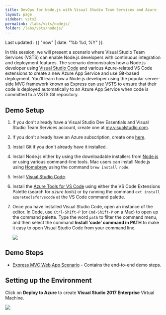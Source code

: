 ```yaml
---
title: DevOps for Node.js with Visual Studio Team Services and Azure
layout: page
sidebar: vsts2
permalink: /labs/vsts/nodejs/
folder: /labs/vsts/nodejs/
---
```


Last updated : {{ "now" | date: "%b %d, %Y" }}.

In this session, we will present a scenario where Visual Studio Team Services (VSTS) can enable Node.js developers with continuous integration and deployment features. The scenario demonstrates how a Node.js developer using [Visual Studio Code](http://code.visualstudio.com) and various Azure-related VS Code extensions to create a new Azure App Service and use Git-based deployment. You'll learn how a Node.js developer using the popular server-side MVC framework known as Express can use VSTS to ensure that their code is deployed automatically to an Azure App Service when code is committed to a VSTS Git repository. 

## Demo Setup

1. If you don't already have a Visual Studio Dev Essentials and Visual Studio Team Services account, create one at [my.visualstudio.com](http://my.visualstudio.com). 

1. If you don't already have an Azure subscription, create one [here](https://azure.microsoft.com/en-us/free/). 

1. Install Git if you don't already have it installed. 

1. Install Node.js either by using the downloadable installers from [Node.js](https://nodejs.org) or using various command-line tools. Mac users can install Node.js using [Homebrew](https://brew.sh/) using the command `brew install node`.

1. Install [Visual Studio Code](http://code.visualstudio.com).

1. Install the [Azure Tools for VS Code](http://aka.ms/vscodeazuretools) using either the VS Code Extensions Palette (search for *azure tools*) or by running the command `ext install azuretoolsforvscode` at the VS Code command palette.

1. Once you have installed Visual Studio Code, open an instance of the editor. In Code, use `Ctrl-Shift-P` (or `Cmd-Shift-P` on a Mac) to open up the command palette. Type the word `path` to filter the command menu, and then select the command **Install 'code' command in PATH** to make it easy to open Visual Studio Code from your command line. 

   <img src="media/06-path.png" />

## Demo Steps

- <a href="/labs/vsts/nodejs/express/">Express MVC Web App Scenario</a> - Contains the end-to-end demo steps.

## Setting up the Environment

Click on **Deploy to Azure** to create **Visual Studio 2017 Enterprise** Virtual Machine.

<a href="https://portal.azure.com/#create/Microsoft.Template/uri/https%3A%2F%2Fraw.githubusercontent.com%2FMicrosoft%2Falmvm%2Fmaster%2Farmtemplates%2Fnodejs%2Ftemplate.json" target="_blank">
    <img src="http://azuredeploy.net/deploybutton.png"/>
    </a>

    
